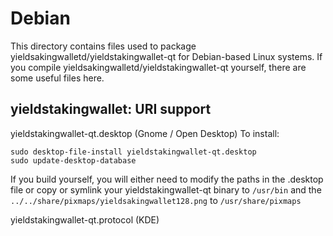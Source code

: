 
Debian
====================
This directory contains files used to package yieldsakingwalletd/yieldstakingwallet-qt
for Debian-based Linux systems. If you compile yieldsakingwalletd/yieldstakingwallet-qt yourself, there are some useful files here.

## yieldstakingwallet: URI support ##


yieldstakingwallet-qt.desktop  (Gnome / Open Desktop)
To install:

	sudo desktop-file-install yieldstakingwallet-qt.desktop
	sudo update-desktop-database

If you build yourself, you will either need to modify the paths in
the .desktop file or copy or symlink your yieldstakingwallet-qt binary to `/usr/bin`
and the `../../share/pixmaps/yieldsakingwallet128.png` to `/usr/share/pixmaps`

yieldstakingwallet-qt.protocol (KDE)

